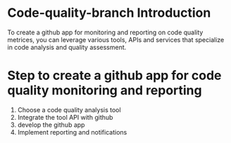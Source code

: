 # Code-quality-branch Introduction
To create a github app for monitoring and reporting on code quality metrices, you can leverage various tools, APIs and services that specialize in code analysis and quality assessment.

# Step to create a github app for code quality monitoring and reporting 
1. Choose a code quality analysis tool
2. Integrate the tool API with github
3. develop the github app
4. Implement reporting and notifications
